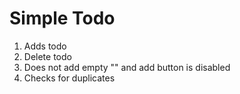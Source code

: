 # Simple Todo

1. Adds todo
2. Delete todo
3. Does not add empty "" and add button is disabled
4. Checks for duplicates
